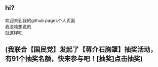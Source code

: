 ## hi?  
欢迎来到我的github pages个人页面  
我没啥想说的  
就这样吧  
## (我联合【国民党】发起了【蒋介石胸罩】抽奖活动，有91个抽奖名额，快来参与吧！[抽奖]点击抽奖)







